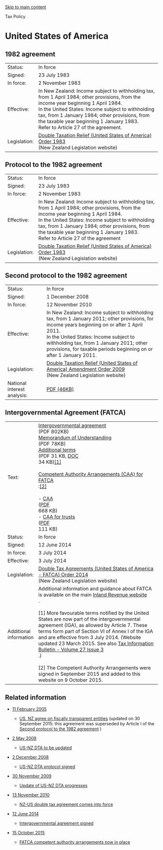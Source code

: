 [Skip to main content](#main-content-tp)

Tax Policy

United States of America
========================

1982 agreement
--------------

|     |     |
| --- | --- |
| Status: | In force |
| Signed: | 23 July 1983 |
| In force: | 2 November 1983 |
| Effective: | In New Zealand: Income subject to withholding tax, from 1 April 1984; other provisions, from the income year beginning 1 April 1984.  <br>In the United States: Income subject to withholding tax, from 1 January 1984; other provisions, from the taxable year beginning 1 January 1983.  <br>Refer to Article 27 of the agreement. |
| Legislation: | [Double Taxation Relief (United States of America) Order 1983](http://www.legislation.govt.nz/regulation/public/1983/0196/latest/contents.html)<br> (New Zealand Legislation website) |

Protocol to the 1982 agreement
------------------------------

|     |     |
| --- | --- |
| Status: | In force |
| Signed: | 23 July 1983 |
| In force: | 2 November 1983 |
| Effective: | In New Zealand: Income subject to withholding tax, from 1 April 1984; other provisions, from the income year beginning 1 April 1984.  <br>In the United States: Income subject to withholding tax, from 1 January 1984; other provisions, from the taxable year beginning 1 January 1983.  <br>Refer to Article 27 of the agreement |
| Legislation: | [Double Taxation Relief (United States of America) Order 1983](http://www.legislation.govt.nz/regulation/public/1983/0196/latest/contents.html)<br> (New Zealand Legislation website) |

Second protocol to the 1982 agreement
-------------------------------------

|     |     |
| --- | --- |
| Status: | In force |
| Signed: | 1 December 2008 |
| In force: | 12 November 2010 |
| Effective: | In New Zealand: Income subject to withholding tax, from 1 January 2011; other provisions, for income years beginning on or after 1 April 2011.  <br>In the United States: Income subject to withholding tax, from 1 January 2011; other provisions, for taxable periods beginning on or after 1 January 2011. |
| Legislation: | [Double Taxation Relief (United States of America) Amendment Order 2009](http://www.legislation.govt.nz/regulation/public/2009/0365/latest/contents.html)<br> (New Zealand Legislation website) |
| National interest analysis: | [PDF (46KB)](/-/media/project/ir/tp/tax-treaties/united-states-america/2009-nia-protocol-nz-usa.pdf?sc_lang=en&modified=20200622062222&hash=1D082A3C9AD739DEBDA634FBAC60B97C) |

Intergovernmental Agreement (FATCA)
-----------------------------------

|     |     |
| --- | --- |
| Text: | [Intergovernmental agreement](/-/media/project/ir/tp/tax-treaties/united-states-america/2014-other-iga.pdf?modified=20201126165139)<br> (PDF 802KB)  <br>[Memorandum of Understanding](/-/media/project/ir/tp/tax-treaties/united-states-america/2014-other-iga-mou.pdf?modified=20201126165140)<br> (PDF 78KB)  <br>[Additional terms](/-/media/project/ir/tp/tax-treaties/united-states-america/2015-other-iga-nz-usa-additional-terms-pdf.pdf?sc_lang=en&modified=20200902034506&hash=D6E4705703A3E199E8AC4AC0D8954326)<br> (PDF 31 KB, [DOC](/-/media/project/ir/tp/tax-treaties/united-states-america/2015-other-iga-nz-usa-additional-terms-doc.doc?sc_lang=en&modified=20200902034649&hash=B4DDFFC4609FD7B51E62D02DAA3A8741)<br> 34 KB)[\[1\]](#footnote1)<br>  <br>[Competent Authority Arrangements (CAA) for FATCA](/tax-treaties/united-states-america-caa-fatca)<br>:[\[2\]](#footnote2)<br>  <br>\- [CAA](/tax-treaties/united-states-america-caa-fatca#caa)<br> ([PDF](/-/media/project/ir/tp/tax-treaties/united-states-america/2015-other-iga-nz-usa-caa-main.pdf?sc_lang=en&modified=20201126165304&hash=234F5749A60BCEC746E8387D55E6DD44)<br> 668 KB)  <br>\- [CAA for trusts](/tax-treaties/united-states-america-caa-fatca#caa-trusts)<br> ([PDF](/-/media/project/ir/tp/tax-treaties/united-states-america/2015-other-iga-nz-usa-caa-trust.pdf?sc_lang=en&modified=20201126165331&hash=A0F0C108ED5640382109185628199E44)<br> 111 KB) |
| Status: | In force |
| Signed: | 12 June 2014 |
| In force: | 3 July 2014 |
| Effective: | 3 July 2014 |
| Legislation: | [Double Tax Agreements (United States of America - FATCA) Order 2014](http://legislation.govt.nz/regulation/public/2014/0209/latest/contents.html)<br> (New Zealand Legislation website) |
| Additional  <br>information | Additional information and guidance about FATCA is available on the main [Inland Revenue website](https://www.ird.govt.nz/international-tax/exchange-of-information)<br>.<br><br>\[1\] More favourable terms notified by the United States are now part of the intergovernmental agreement (IGA), as allowed by Article 7. These terms form part of Section VI of Annex I of the IGA and are effective from 3 July 2014. (Website updated 23 March 2015. See also [Tax Information Bulletin - Volume 27 Issue 3](https://www.taxtechnical.ird.govt.nz/tib/volume-27---2015/tib-vol27-no3)<br>.)<br><br>\[2\] The Competent Authority Arrangements were signed in September 2015 and added to this website on 9 October 2015. |

Related information
-------------------

*   [11 February 2005](/news/2005/2005-02-11-us-nz-agree-fiscally-transparent-entities)
     - [US, NZ agree on fiscally transparent entities](/news/2005/2005-02-11-us-nz-agree-fiscally-transparent-entities)
     (updated on 30 September 2015: this agreement was superseded by Article I of the [Second protocol to the 1982 agreement](#second-protocol)
    )
*   [2 May 2008](/news/2008/2008-05-02-us-nz-dta-be-updated)
     - [US-NZ DTA to be updated](/news/2008/2008-05-02-us-nz-dta-be-updated)
    
*   [2 December 2008](/news/2008/2008-12-02-us-nz-dta-protocol-signed)
     - [US-NZ DTA protocol signed](/news/2008/2008-12-02-us-nz-dta-protocol-signed)
    
*   [30 November 2009](/news/2009/2009-11-30-update-us-nz-dta-progresses)
     - [Update of US-NZ DTA progresses](/news/2009/2009-11-30-update-us-nz-dta-progresses)
    
*   [13 November 2010](/news/2010/2010-11-13-nz-us-double-tax-agreement-comes-force)
     - [NZ-US double tax agreement comes into force](/news/2010/2010-11-13-nz-us-double-tax-agreement-comes-force)
    
*   [12 June 2014](/news/2014/2014-06-12-intergovernmental-agreement-signed)
     - [Intergovernmental agreement signed](/news/2014/2014-06-12-intergovernmental-agreement-signed)
    
*   [15 October 2015](/news/2015/2015-10-15-fatca-competent-authority-arrangements-now-place)
     - [FATCA competent authority arrangements now in place](/news/2015/2015-10-15-fatca-competent-authority-arrangements-now-place)